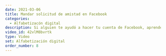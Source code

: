 ```yaml
---
date: 2021-03-06
title: Mandar solicitud de amistad en Facebook
categories:
  - Alfabetizacón digital
description: Si alguien te ayudó a hacer tu cuenta de Facebook, aprende a gestionar tus amigos, solicitar nuevas amistades y administrarlas.
video_id: 42vlM8bvrtk
type: Video
set: Alfabetización digital
order_number: 8
---
```

